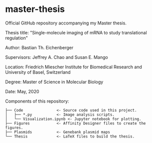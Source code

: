 # master-thesis

Official GitHub repository accompanying my Master thesis.



Thesis title: "Single-molecule imaging of mRNA to study translational regulation"

Author: Bastian Th. Eichenberger

Supervisors: Jeffrey A. Chao and Susan E. Mango

Location: Friedrich Miescher Institute for Biomedical Research and University of Basel, Switzerland

Degree: Master of Science in Molecular Biology

Date: May, 2020



Components of this repository:

```
├── Code               <- Source code used in this project.
│   ├── *.py           <- Image analysis scripts.
│   └── Visualization.ipynb <- Jupyter notebook for plotting.
├── Figures            <- Affinity Designer files to create the figures.
├── Plasmids           <- Genebank plasmid maps
└── Thesis             <- LaTeX files to build the thesis.
```



